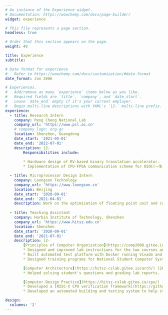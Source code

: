 ```yaml
---
# An instance of the Experience widget.
# Documentation: https://wowchemy.com/docs/page-builder/
widget: experience

# This file represents a page section.
headless: true

# Order that this section appears on the page.
weight: 40

title: Experience
subtitle:

# Date format for experience
#   Refer to https://wowchemy.com/docs/customization/#date-format
date_format: Jan 2006

# Experiences.
#   Add/remove as many `experience` items below as you like.
#   Required fields are `title`, `company`, and `date_start`.
#   Leave `date_end` empty if it's your current employer.
#   Begin multi-line descriptions with YAML's `|2-` multi-line prefix.
experience:
  - title: Research Intern
    company: Peng Cheng National Lab
    company_url: 'https://www.pcl.ac.cn'
    # company_logo: org-gc
    location: Shenzhen, Guangdong
    date_start: '2021-05-01'
    date_end: '2022-07-01'
    description: |2-
        Responsibilities include:
        
        * Hardware design of RV-based binary translation accelerator. 
        * Implementation of CPU-FPGA communication scheme for OSOC(一生一芯) Project.

  - title: Microprocessor Design Intern
    company: Loongson Technology
    company_url: 'https://www.loongson.cn'
    location: Beijing
    date_start: '2020-09-01'
    date_end: '2021-04-01'
    description: Work on the optimization of floating point unit and compiler support.
    
  - title: Teaching Assistant
    company: Harbin Institute of Technology, Shenzhen
    company_url: 'https://www.hitsz.edu.cn'
    location: Shenzhen
    date_start: '2020-09-01'
    date_end: '2021-07-01'
    description: |2-
        [Principles of Computer Organization](https://comp2008.gitee.io/archived) (2020 Spring & 2021 Spring)
        * Designed and improved lab instructions for the two courses and answered students’ questions
        * Built automated test platform with Docker running Vivado and Icarus Verilog simulator, wrote scripts for grading homework
        * Designed training programs for National Student Computer System Capability Challenge (NSCSCC) and delivered lectures

        [Computer Architecture](https://hitsz-cslab.gitee.io/arch/) (2021 Spring)
        * Helped solving student's questions and grading lab reports.

        [Computer Design Practice](https://hitsz-cslab.gitee.io/cpu/) (2020 Spring & 2021 Summer)
        * Developed a [RISC-V CPU verification framework](https://github.com/HITSZ-CDP/cdp-tests) for course labs
        * Developed an automated building and testing system to help student evaluate their design

design:
  columns: '2'
---
```

